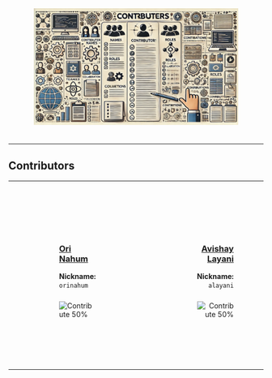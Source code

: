 <div align="center">
  <img src="assets/CONTRIBUTERS.png" alt="Contributors" style="width: 80%; max-width: 600px; height: auto; margin-bottom: 20px;">
</div>

---

## Contributors

<table style="width: 100%; border-collapse: collapse; table-layout: fixed;">
  <tr>
    <td style="text-align: left; padding: 100px; vertical-align: left; width: 100%;">
      <a href="https://github.com/orinahum">
        <h3>Ori Nahum</h3>
      </a>
      <p><strong>Nickname:</strong> <code>orinahum</code></p>
      <img src="https://img.shields.io/badge/Contribute-50%25-blue" alt="Contribute 50%" style="margin-top: 10px;">
    </td>
    <td style="text-align: right; padding: 100px; vertical-align: right; width: 100%;">
      <a href="https://github.com/lavishay-technion">
        <h3>Avishay Layani</h3>
      </a>
      <p><strong>Nickname:</strong> <code>alayani</code></p>
      <img src="https://img.shields.io/badge/Contribute-50%25-blue" alt="Contribute 50%" style="margin-top: 10px;">
    </td>
  </tr>
</table>
